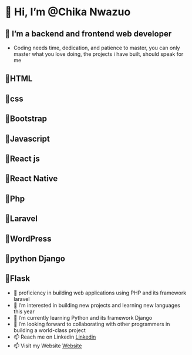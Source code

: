 # 👋 Hi, I’m @Chika Nwazuo
## 🌱 I’m a backend and frontend web developer
- Coding needs time, dedication, and patience to master, you can only master what you love doing, the projects i have built, should speak for me
## 🌱HTML
## 🌱css
## 🌱Bootstrap
## 🌱Javascript
## 🌱React js
## 🌱React Native
## 🌱Php 
## 🌱Laravel
## 🌱WordPress
## 🌱python Django
## 🌱Flask
- 🌱 proficiency in building web applications using PHP and its framework laravel
- 👀 I’m interested in building new projects  and learning new languages this year
- 🌱 I’m currently learning Python and its framework Django
- 💞️ I’m looking forward to collaborating with other programmers in building a world-class project
- 📫 Reach me on Linkedin <a href="https://www.linkedin.com/in/chikanwazuo">Linkedin</a>
- 📫 Visit my Website <a href="https://chikanwazuo.com/">Website</a>
<!---
Bright11/Bright11 is a ✨ special ✨ repository because its `README.md` (this file) appears on your GitHub profile.
You can click the Preview link to take a look at your changes.
--->
